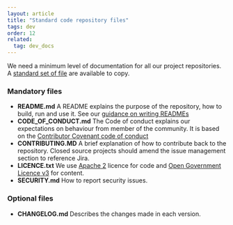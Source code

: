 ```yaml
---
layout: article
title: "Standard code repository files"
tags: dev
order: 12
related:
  tag: dev_docs
---
```

We need a minimum level of documentation for all our project repositories. A [standard set of file][nhsbsa_standard_repository_documents] are available to copy.

### Mandatory files

* __README.md__
  A README explains the purpose of the repository, how to build, run and use it.
  See our [guidance on writing READMEs](../dev-documentation-readme/)
* __CODE_OF_CONDUCT.md__
  The Code of conduct explains our expectations on behaviour from member of the community.
  It is based on the [Contributor Covenant code of conduct][contributor_covenant_coc]
* __CONTRIBUTING.MD__
  A brief explanation of how to contribute back to the repository. Closed source projects should amend the issue management section to reference Jira.
* __LICENCE.txt__
  We use [Apache 2][licence_apache2] licence for code and [Open Government Licence v3][licence_ogl3] for content.
* __SECURITY.md__
How to report security issues.

### Optional files

* __CHANGELOG.md__
  Describes the changes made in each version.

[nhsbsa_standard_repository_documents]: <https://gitlab.com/nhsbsa/Libraries/nhsbsa-standard-files>
[contributor_covenant_coc]: <https://www.contributor-covenant.org/version/2/1/code_of_conduct/>
[licence_apache2]: <https://www.apache.org/licenses/LICENSE-2.0>
[licence_ogl3]: <https://www.nationalarchives.gov.uk/doc/open-government-licence/version/3/>
[licence_spdx]: <https://spdx.org/licenses/>
[licence_spdx_apache2]: <https://spdx.org/licenses/Apache-2.0.html>
